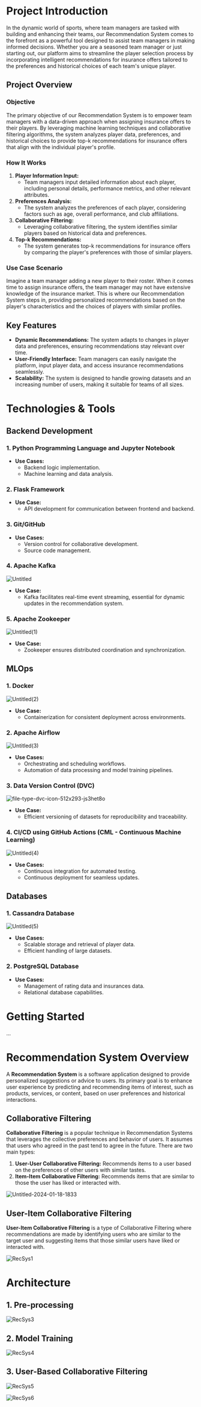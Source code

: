 # Project Introduction

In the dynamic world of sports, where team managers are tasked with building and enhancing their teams, our Recommendation System comes to the forefront as a powerful tool designed to assist team managers in making informed decisions. Whether you are a seasoned team manager or just starting out, our platform aims to streamline the player selection process by incorporating intelligent recommendations for insurance offers tailored to the preferences and historical choices of each team's unique player.

## Project Overview

### Objective

The primary objective of our Recommendation System is to empower team managers with a data-driven approach when assigning insurance offers to their players. By leveraging machine learning techniques and collaborative filtering algorithms, the system analyzes player data, preferences, and historical choices to provide top-k recommendations for insurance offers that align with the individual player's profile.

### How It Works

1. **Player Information Input:**
    - Team managers input detailed information about each player, including personal details, performance metrics, and other relevant attributes.
2. **Preferences Analysis:**
    - The system analyzes the preferences of each player, considering factors such as age, overall performance, and club affiliations.
3. **Collaborative Filtering:**
    - Leveraging collaborative filtering, the system identifies similar players based on historical data and preferences.
4. **Top-k Recommendations:**
    - The system generates top-k recommendations for insurance offers by comparing the player's preferences with those of similar players.

### Use Case Scenario

Imagine a team manager adding a new player to their roster. When it comes time to assign insurance offers, the team manager may not have extensive knowledge of the insurance market. This is where our Recommendation System steps in, providing personalized recommendations based on the player's characteristics and the choices of players with similar profiles.

## Key Features

- **Dynamic Recommendations:** The system adapts to changes in player data and preferences, ensuring recommendations stay relevant over time.
- **User-Friendly Interface:** Team managers can easily navigate the platform, input player data, and access insurance recommendations seamlessly.
- **Scalability:** The system is designed to handle growing datasets and an increasing number of users, making it suitable for teams of all sizes.

# Technologies & Tools

## Backend Development

### 1. Python Programming Language and Jupyter Notebook

- **Use Cases:**
    - Backend logic implementation.
    - Machine learning and data analysis.

### 2. Flask Framework

- **Use Case:**
    - API development for communication between frontend and backend.

### 3. Git/GitHub

- **Use Cases:**
    - Version control for collaborative development.
    - Source code management.

### 4. Apache Kafka

![Untitled](https://github.com/2aman-lafr9a/RecommendationSystem/assets/90706276/21df5958-b8a5-4a19-9ca3-8f561e0262e6)

- **Use Case:**
    - Kafka facilitates real-time event streaming, essential for dynamic updates in the recommendation system.

### 5. Apache Zookeeper

![Untitled(1)](https://github.com/2aman-lafr9a/RecommendationSystem/assets/90706276/dc3cae98-bea5-4477-8b5d-04c92750a66b)

- **Use Case:**
    - Zookeeper ensures distributed coordination and synchronization.

## MLOps

### 1. Docker

![Untitled(2)](https://github.com/2aman-lafr9a/RecommendationSystem/assets/90706276/c544d466-2f20-4b2d-95c9-46d5e6535c5d)

- **Use Case:**
    - Containerization for consistent deployment across environments.

### 2. Apache Airflow

![Untitled(3)](https://github.com/2aman-lafr9a/RecommendationSystem/assets/90706276/df79daf4-f709-4105-9207-4eed52fbad9e)

- **Use Cases:**
    - Orchestrating and scheduling workflows.
    - Automation of data processing and model training pipelines.

### 3. Data Version Control (DVC)

![file-type-dvc-icon-512x293-js3het8o](https://github.com/2aman-lafr9a/RecommendationSystem/assets/90706276/6163b22e-1155-4e82-a2fd-d4ad3d517486)

- **Use Case:**
    - Efficient versioning of datasets for reproducibility and traceability.

### 4. CI/CD using GitHub Actions (CML - Continuous Machine Learning)

![Untitled(4)](https://github.com/2aman-lafr9a/RecommendationSystem/assets/90706276/3a9b7b6a-43de-4b09-99bc-28bbdd3d70b4)

- **Use Cases:**
    - Continuous integration for automated testing.
    - Continuous deployment for seamless updates.

## Databases

### 1. Cassandra Database

![Untitled(5)](https://github.com/2aman-lafr9a/RecommendationSystem/assets/90706276/ca17e3e7-8238-412a-8158-8b2d04570e5b)

- **Use Cases:**
    - Scalable storage and retrieval of player data.
    - Efficient handling of large datasets.

### 2. PostgreSQL Database

- **Use Cases:**
    - Management of rating data and insurances data.
    - Relational database capabilities.

# Getting Started

...

# Recommendation System Overview

A **Recommendation System** is a software application designed to provide personalized suggestions or advice to users. Its primary goal is to enhance user experience by predicting and recommending items of interest, such as products, services, or content, based on user preferences and historical interactions.

## Collaborative Filtering

**Collaborative Filtering** is a popular technique in Recommendation Systems that leverages the collective preferences and behavior of users. It assumes that users who agreed in the past tend to agree in the future. There are two main types:

1. **User-User Collaborative Filtering:** Recommends items to a user based on the preferences of other users with similar tastes.
2. **Item-Item Collaborative Filtering:** Recommends items that are similar to those the user has liked or interacted with.

![Untitled-2024-01-18-1833](https://github.com/2aman-lafr9a/RecommendationSystem/assets/90706276/6664becc-0c94-48a4-9ed8-fb900d8ec125)

## User-Item Collaborative Filtering

**User-Item Collaborative Filtering** is a type of Collaborative Filtering where recommendations are made by identifying users who are similar to the target user and suggesting items that those similar users have liked or interacted with.

![RecSys1](https://github.com/2aman-lafr9a/RecommendationSystem/assets/90706276/fe058e49-e070-4969-af4b-b911b6864540)

# Architecture

## 1. **Pre-processing**

![RecSys3](https://github.com/2aman-lafr9a/RecommendationSystem/assets/90706276/8d4b0338-1c5d-42ff-be43-4ac436000e44)

## 2. Model Training

![RecSys4](https://github.com/2aman-lafr9a/RecommendationSystem/assets/90706276/5b480d9c-8cef-4fd9-af90-bce07555fb48)

## 3. User-Based Collaborative Filtering

![RecSys5](https://github.com/2aman-lafr9a/RecommendationSystem/assets/90706276/6891d9c3-e383-4e92-848b-fe5e887da321)

![RecSys6](https://github.com/2aman-lafr9a/RecommendationSystem/assets/90706276/4c2443d2-382f-47c5-a2db-beaf0ac0f236)
